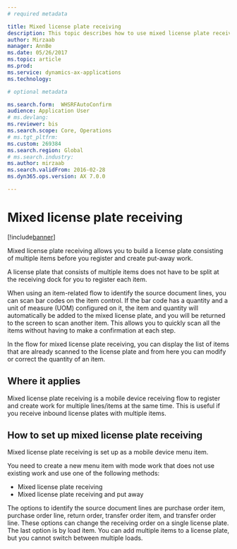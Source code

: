 ```yaml
---
# required metadata

title: Mixed license plate receiving
description: This topic describes how to use mixed license plate receiving to register and create work for multiple items with a mobile device.
author: Mirzaab
manager: AnnBe
ms.date: 05/26/2017
ms.topic: article
ms.prod: 
ms.service: dynamics-ax-applications
ms.technology: 

# optional metadata

ms.search.form:  WHSRFAutoConfirm
audience: Application User
# ms.devlang: 
ms.reviewer: bis
ms.search.scope: Core, Operations
# ms.tgt_pltfrm: 
ms.custom: 269384
ms.search.region: Global
# ms.search.industry: 
ms.author: mirzaab
ms.search.validFrom: 2016-02-28
ms.dyn365.ops.version: AX 7.0.0

---
```


# Mixed license plate receiving

[!include[banner](../includes/banner.md)]

Mixed license plate receiving allows you to build a license plate consisting of multiple items before you register and create put-away work. 

A license plate that consists of multiple items does not have to be split at the receiving dock for you to register each item. 

When using an item-related flow to identify the source document lines, you can scan bar codes on the item control. If the bar code has a quantity and a unit of measure (UOM) configured on it, the item and quantity will automatically be added to the mixed license plate, and you will be returned to the screen to scan another item. This allows you to quickly scan all the items without having to make a confirmation at each step. 

In the flow for mixed license plate receiving, you can display the list of items that are already scanned to the license plate and from here you can modify or correct the quantity of an item.

## Where it applies

Mixed license plate receiving is a mobile device receiving flow to register and create work for multiple lines/items at the same time. This is useful if you receive inbound license plates with multiple items. 

## How to set up mixed license plate receiving
Mixed license plate receiving is set up as a mobile device menu item.

You need to create a new menu item with mode work that does not use existing work and use one of the following methods:

- Mixed license plate receiving
- Mixed license plate receiving and put away

The options to identify the source document lines are purchase order item, purchase order line, return order, transfer order item, and transfer order line. These options can change the receiving order on a single license plate. The last option is by load item. You can add multiple items to a license plate, but you cannot switch between multiple loads.
